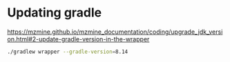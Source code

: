 # Updating gradle

https://mzmine.github.io/mzmine_documentation/coding/upgrade_jdk_version.html#2-update-gradle-version-in-the-wrapper

```bash
./gradlew wrapper --gradle-version=8.14
```
